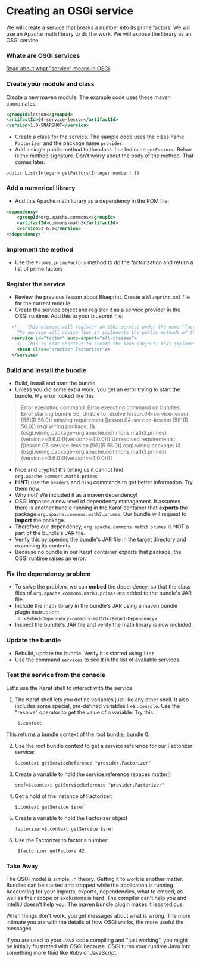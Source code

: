 # Creating an OSGi service
We will create a service that breaks a number into its prime factors. We will use an Apache 
math library to do the work. We will expose the library as an OSGi service.

### Whate are  OSGi services
[Read about what "service" means in OSGi](services.md).

### Create your module and class
Create a new maven module. The example code uses these maven coordinates: 

```xml
<groupId>lesson</groupId>
<artifactId>04-service-lesson</artifactId>
<version>1.0-SNAPSHOT</version>
``` 
 
- Create a class for the service. The sample code uses the class name `Factorizer` and the 
package name `provider`.
- Add a single public method to the class. I called mine `getFactors`. Below is the method
signature. Don't worry about the body of the method. That comes later.

`public List<Integer> getFactors(Integer number) {}`


### Add a numerical library
- Add this Apache math library as a dependency in the POM file:
```xml
<dependency>
    <groupId>org.apache.commons</groupId>
    <artifactId>commons-math3</artifactId>
    <version>3.6.1</version>
</dependency>
```
### Implement the method
- Use the `Primes.primeFactors` method to do the factorization and return a list of 
prime factors

### Register the service
- Review the previous lesson about Blueprint. Create a `blueprint.xml` file for the current 
module
- Create the service object and register it as a service provider in the OSGi runtime. Add this 
to your blueprint file:

```xml
  <!--  This element will register an OSGi service under the name "factor".
    The service will advise that it implements the public methods of the "lesson.Factorizer" class.-->
  <service id="factor" auto-export="all-classes">
    <!--This is neat shortcut to create the bean (object) that implements the service.-->
    <bean class="provider.Factorizer"/>
  </service>
  ```

### Build and install the bundle
- Build, install and start the bundle.
- Unless you did some extra work, you get an error trying to start the bundle. My error looked like this:
>Error executing command: Error executing command on bundles:
   	Error starting bundle 56: Unable to resolve lesson.04-service-lesson [56](R 56.0): missing requirement [lesson.04-service-lession [56](R 56.0)] osgi.wiring.package; (&(osgi.wiring.package=org.apache.commons.math3.primes)(version>=3.6.0)(!(version>=4.0.0))) Unresolved requirements: [[lesson.05-service-lession [56](R 56.0)] osgi.wiring.package; (&(osgi.wiring.package=org.apache.commons.math3.primes)(version>=3.6.0)(!(version>=4.0.0)))]

- Nice and cryptic! It's telling us it cannot find `org.apache.commons.math3.primes`
- **HINT:** use the `headers` and `diag` commands to get better information. Try them now.
- Why not? We included it as a maven dependency!
- OSGi imposes a new level of dependency management. It assumes there is another bundle running 
in the Karaf container that **exports** the package `org.apache.commons.math3.primes`. 
Our bundle will request to **import** the package. 
- Therefore our dependency, `org.apache.commons.math3.primes` is NOT a part of the bundle's JAR file.
- Verify this by opening the bundle's JAR file in the target directory and examining its contents.
- Because no bundle in our Karaf container exports that package, the OSGi runtime raises an error.

### Fix the dependency problem
- To solve the problem, we can **embed** the dependency, so that the class files 
of `org.apache.commons.math3.primes` are added to the bundle's JAR file.
- Include the math library in the bundle's JAR using a maven bundle plugin instruction: 
  - `<Embed-Dependency>commons-math3</Embed-Dependency>`
- Inspect the bundle's JAR file and verify the math library is now included.

### Update the bundle
- Rebuild, update the bundle. Verify it is started using `list`
- Use the command `services` to see it in the list of available services.

### Test the service from the console
Let's use the Karaf shell to interact with the service.
1. The Karaf shell lets you define variables just like any other shell. It also includes 
some special, pre-defined variables like `.console`. Use the "resolve" operator to get 
the value of a variable. Try this:

        $.context

This returns a bundle context of the root bundle, bundle 0.

2. Use the root bundle context to get a service reference for our Factorizer service:

       $.context getServiceReference "provider.Factorizer"
       
3. Create a variable to hold the service reference (spaces matter!)

       sref=$.context getServiceReference "provider.Factorizer"
       
4. Get a hold of the instance of Factorizer:

       $.context getService $sref
             
5. Create a variable to hold the Factorizer object

       factorizer=$.context getService $sref
       
6. Use the Factorizer to factor a number:
       
        $factorizer getFactors 42
        
### Take Away
The OSGi model is simple, in theory. Getting it to work is another matter. Bundles can be started 
and stopped while the application is running. Accounting for your imports, exports, dependencies,
 what to embed, as well as their scope or exclusions is hard. The compiler can't help you and 
 IntelliJ doesn't help you. The maven bundle plugin makes it less tedious.
 
When things don't work, you get messages about what is wrong. The more intimate you are with 
the details of how OSGi works, the more useful the messages. 

If you are used to your Java code compiling and "just working", you might be initially frustrated 
with OSGi because. OSGi turns your runtime Java into something more fluid like Ruby or JavaScript.
